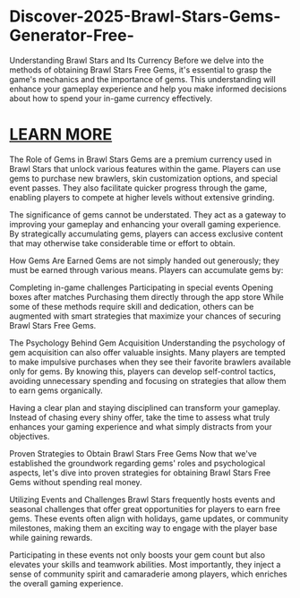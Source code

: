 # Discover-2025-Brawl-Stars-Gems-Generator-Free-
Understanding Brawl Stars and Its Currency
Before we delve into the methods of obtaining Brawl Stars Free Gems, it's essential to grasp the game's mechanics and the importance of gems. This understanding will enhance your gameplay experience and help you make informed decisions about how to spend your in-game currency effectively.

<h1><a href="https://sites.google.com/view/freebrawlstarsgems2025/">LEARN MORE</a></h1>

The Role of Gems in Brawl Stars
Gems are a premium currency used in Brawl Stars that unlock various features within the game. Players can use gems to purchase new brawlers, skin customization options, and special event passes. They also facilitate quicker progress through the game, enabling players to compete at higher levels without extensive grinding.

The significance of gems cannot be understated. They act as a gateway to improving your gameplay and enhancing your overall gaming experience. By strategically accumulating gems, players can access exclusive content that may otherwise take considerable time or effort to obtain.

How Gems Are Earned
Gems are not simply handed out generously; they must be earned through various means. Players can accumulate gems by:

Completing in-game challenges
Participating in special events
Opening boxes after matches
Purchasing them directly through the app store
While some of these methods require skill and dedication, others can be augmented with smart strategies that maximize your chances of securing Brawl Stars Free Gems.

The Psychology Behind Gem Acquisition
Understanding the psychology of gem acquisition can also offer valuable insights. Many players are tempted to make impulsive purchases when they see their favorite brawlers available only for gems. By knowing this, players can develop self-control tactics, avoiding unnecessary spending and focusing on strategies that allow them to earn gems organically.

Having a clear plan and staying disciplined can transform your gameplay. Instead of chasing every shiny offer, take the time to assess what truly enhances your gaming experience and what simply distracts from your objectives.

Proven Strategies to Obtain Brawl Stars Free Gems
Now that we've established the groundwork regarding gems' roles and psychological aspects, let's dive into proven strategies for obtaining Brawl Stars Free Gems without spending real money.

Utilizing Events and Challenges
Brawl Stars frequently hosts events and seasonal challenges that offer great opportunities for players to earn free gems. These events often align with holidays, game updates, or community milestones, making them an exciting way to engage with the player base while gaining rewards.

Participating in these events not only boosts your gem count but also elevates your skills and teamwork abilities. Most importantly, they inject a sense of community spirit and camaraderie among players, which enriches the overall gaming experience.
